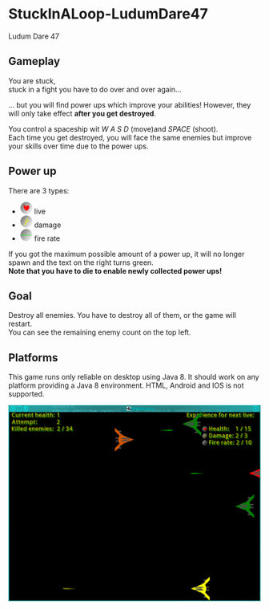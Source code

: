 # StuckInALoop-LudumDare47
Ludum Dare 47

## Gameplay
You are stuck,  
stuck in a fight you have to do over and over again...

... but you will find power ups which improve your abilities!
However, they will only take effect __after you get destroyed__.  

You control a spaceship wit _W A S D_ (move)and _SPACE_ (shoot).  
Each time you get destroyed, you will face the same enemies but improve your skills over time due to the power ups.  

## Power up
There are 3 types:  
* <img src="https://github.com/aligator/StuckInALoop-LudumDare47/blob/master/android/assets/life.png" height="24"> live
* <img src="https://github.com/aligator/StuckInALoop-LudumDare47/blob/master/android/assets/damage.png" height="24"> damage
* <img src="https://github.com/aligator/StuckInALoop-LudumDare47/blob/master/android/assets/fire_rate.png" height="24"> fire rate

If you got the maximum possible amount of a power up, it will no longer spawn and the text on the right turns green.  
__Note that you have to die to enable newly collected power ups!__

## Goal
Destroy all enemies. You have to destroy all of them, or the game will restart.  
You can see the remaining enemy count on the top left.

## Platforms
This game runs only reliable on desktop using Java 8. It should work on any platform providing a Java 8 environment.
HTML, Android and IOS is not supported.

<img src="https://github.com/aligator/StuckInALoop-LudumDare47/raw/master/screenshot.png">
